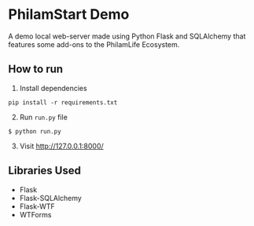 # PhilamStart Demo
A demo local web-server made using Python Flask and SQLAlchemy that features some add-ons to the PhilamLife Ecosystem.

## How to run
1. Install dependencies
```
pip install -r requirements.txt
```

2. Run `run.py` file
```
$ python run.py
```

3. Visit http://127.0.0.1:8000/

## Libraries Used
* Flask
* Flask-SQLAlchemy
* Flask-WTF
* WTForms
